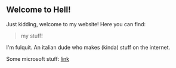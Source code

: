 ## Welcome to Hell!

Just kidding, welcome to my website! Here you can find:
>my stuff!

I'm fulquit. An italian dude who makes (kinda) stuff on the internet. 

Some microsoft stuff: [link](https://raw.githubusercontent.com/fulquit/fulquit.github.io/main/microsoft)
